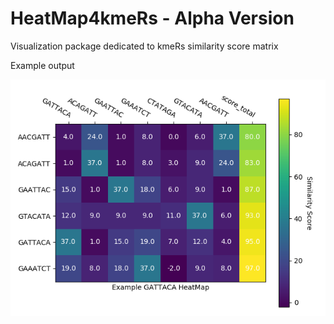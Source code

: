 # HeatMap4kmeRs - Alpha Version

Visualization package dedicated to kmeRs similarity score matrix 

Example output

![Figure_2.png](Examples/Figure_2.png)
